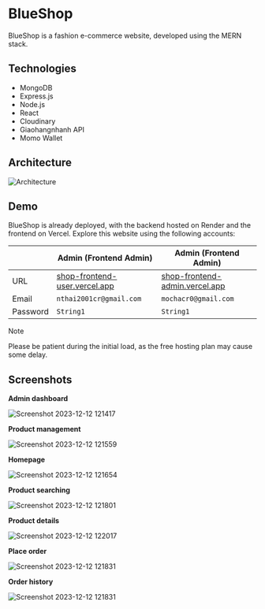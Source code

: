 # BlueShop
BlueShop is a fashion e-commerce website, developed using the MERN stack.

## Technologies
- MongoDB
- Express.js
- Node.js
- React
- Cloudinary
- Giaohangnhanh API
- Momo Wallet

## Architecture
![Architecture](https://github.com/mochacr0/readme-tutorial/assets/64319905/a17c0c3b-6b38-4257-9dc1-d3614c8f7736)

## Demo
BlueShop is already deployed, with the backend hosted on Render and the frontend on Vercel. Explore this website using the following accounts:

|          | Admin (Frontend Admin) | Admin (Frontend Admin) |
| -------- | ---------------------- | ---------------------- | 
|    URL   | [shop-frontend-user.vercel.app](https://shop-frontend-user.vercel.app/) | [shop-frontend-admin.vercel.app](https://shop-frontend-admin.vercel.app/) |
|   Email  | `nthai2001cr@gmail.com` | `mochacr0@gmail.com` |
| Password |        `String1`        |       `String1`      |
> [!NOTE]
> Please be patient during the initial load, as the free hosting plan may cause some delay.

## Screenshots
**Admin dashboard**

![Screenshot 2023-12-12 121417](https://github.com/mochacr0/readme-tutorial/assets/64319905/79988769-d008-4be0-b1ef-34522a6ba6dc)

**Product management**

![Screenshot 2023-12-12 121559](https://github.com/mochacr0/readme-tutorial/assets/64319905/48222e16-3ce0-4337-bd96-4b51930f0fa2)

**Homepage**

![Screenshot 2023-12-12 121654](https://github.com/mochacr0/readme-tutorial/assets/64319905/6f9fa98e-4e86-4b46-b501-cf34404f4a61)

**Product searching**

![Screenshot 2023-12-12 121801](https://github.com/mochacr0/readme-tutorial/assets/64319905/e59a8fdb-ec5a-4a76-afbc-0287ff13038e)

**Product details**

![Screenshot 2023-12-12 122017](https://github.com/mochacr0/readme-tutorial/assets/64319905/08c246c0-33dc-4a9e-9321-3efb2cafd3a1)

**Place order**

![Screenshot 2023-12-12 121831](https://github.com/mochacr0/readme-tutorial/assets/64319905/a0a3937f-0325-498f-9bb3-67c5e779c792)

**Order history**

![Screenshot 2023-12-12 121831](https://github.com/mochacr0/readme-tutorial/assets/64319905/5f583eb6-65c2-4e86-bc0e-660522cc4bb3)
